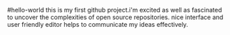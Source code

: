#hello-world
this is my first github project.i'm excited as well as fascinated to uncover the complexities of open source repositories.
nice interface and user friendly editor helps to communicate my ideas effectively.
